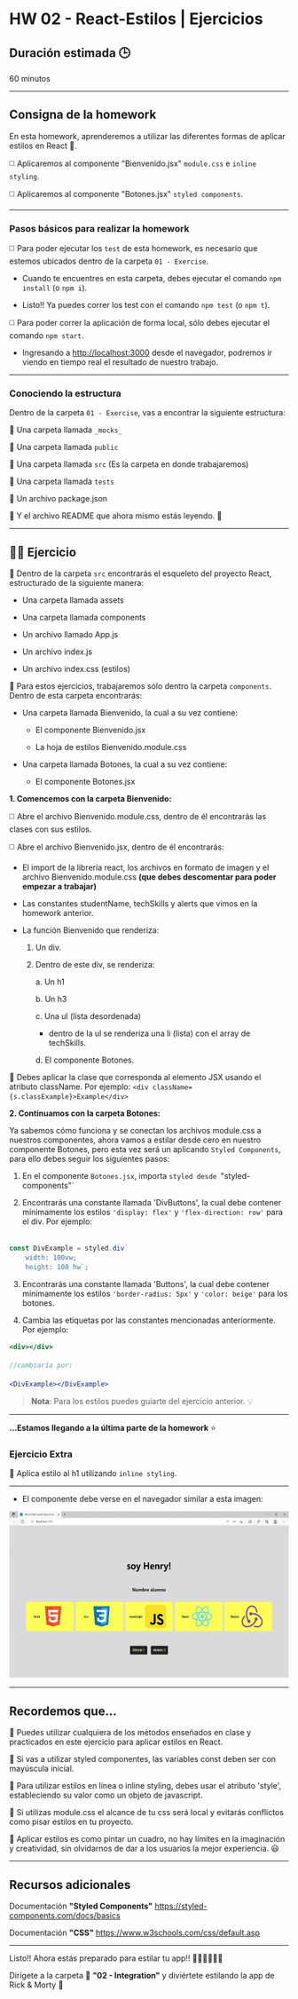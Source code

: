 # HW 02 - React-Estilos | Ejercicios

## Duración estimada 🕒

60 minutos

---

## Consigna de la homework

En esta homework, aprenderemos a utilizar las diferentes formas de aplicar estilos en React 🎨.

◻️ Aplicaremos al componente "Bienvenido.jsx" `module.css` e `inline styling`.

◻️ Aplicaremos al componente "Botones.jsx" `styled components`. 

---

### Pasos básicos para realizar la homework

◻️ Para poder ejecutar los `test` de esta homework, es necesario que estemos ubicados dentro de la carpeta `01 - Exercise`.

* Cuando te encuentres en esta carpeta, debes ejecutar el comando `npm install` (o `npm i`).

* Listo!! Ya puedes correr los test con el comando `npm test` (o `npm t`).

◻️ Para poder correr la aplicación de forma local, sólo debes ejecutar el comando `npm start`.

* Ingresando a <http://localhost:3000> desde el navegador, podremos ir viendo en tiempo real el resultado de nuestro trabajo.


---

### Conociendo la estructura

Dentro de la carpeta `01 - Exercise`, vas a encontrar la siguiente estructura:

🔹 Una carpeta llamada `_mocks_`

🔹 Una carpeta llamada `public`

🔹 Una carpeta llamada `src` (Es la carpeta en donde trabajaremos)

🔹 Una carpeta llamada `tests`

🔹 Un archivo package.json

🔹 Y el archivo README que ahora mismo estás leyendo. 🧐

---

## 👩‍💻 Ejercicio

🔹 Dentro de la carpeta `src` encontrarás el esqueleto del proyecto React, estructurado de la siguiente manera:

* Una carpeta llamada assets

* Una carpeta llamada components

* Un archivo llamado App.js

* Un archivo index.js

* Un archivo index.css (estilos)

🔹 Para estos ejercicios, trabajaremos sólo dentro la carpeta `components`. Dentro de esta carpeta encontrarás:

* Una carpeta llamada Bienvenido, la cual a su vez contiene:

    * El componente Bienvenido.jsx

    * La hoja de estilos Bienvenido.module.css

* Una carpeta llamada Botones, la cual a su vez contiene:

    * El componente Botones.jsx

**1. Comencemos con la carpeta Bienvenido:**

◻️ Abre el archivo Bienvenido.module.css, dentro de él encontrarás las clases con sus estilos.

◻️ Abre el archivo Bienvenido.jsx, dentro de él encontrarás:

* El import de la librería react, los archivos en formato de imagen y el archivo Bienvenido.module.css **(que debes descomentar para poder empezar a trabajar)**
    
* Las constantes studentName, techSkills y alerts que vimos en la homework anterior. 

* La función Bienvenido que renderiza:

    1. Un div.
    2. Dentro de este div, se renderiza:

        a. Un h1

        b. Un h3

        c. Una ul (lista desordenada)

        -  dentro de la ul se renderiza una li (lista) con el array de techSkills.

        d. El componente Botones.
        
🔹 Debes aplicar la clase que corresponda al elemento JSX usando el atributo className. Por ejemplo: `<div className={s.classExample}>Example</div>`

**2. Continuamos con la carpeta Botones:** 

Ya sabemos cómo funciona y se conectan los archivos module.css a nuestros componentes, ahora vamos a estilar desde cero en nuestro componente Botones, pero esta vez será un aplicando `Styled Components`, para ello debes seguir los siguientes pasos:

1. En el componente `Botones.jsx`, importa `styled desde `"styled-components"`

2. Encontrarás una constante llamada 'DivButtons', la cual debe contener mínimamente los estilos `'display: flex'` y `'flex-direction: row'` para el div. Por ejemplo:

```jsx

const DivExample = styled.div`
    width: 100vw; 
    height: 100 hw`;

```

3. Encontrarás una constante llamada 'Buttons', la cual debe contener mínimamente los estilos `'border-radius: 5px'` y `'color: beige'` para los botones.

4. Cambia las etiquetas por las constantes mencionadas anteriormente. Por ejemplo: 

```jsx
<div></div> 

//cambiaría por: 

<DivExample></DivExample>
```

> **Nota**: Para los estilos puedes guiarte del ejercicio anterior. 💡

---

**...Estamos llegando a la última parte de la homework** ⭐

### Ejercicio Extra

🔹 Aplica estilo al h1 utilizando `inline styling`.

---

* El componente debe verse en el navegador similar a esta imagen:

<p align="center"><img src="./img/exercise.gif" height="300px"></p>

---

## Recordemos que...

🔹 Puedes utilizar cualquiera de los métodos enseñados en clase y practicados en este ejercicio para aplicar estilos en React.

🔹 Si vas a utilizar styled componentes, las variables const deben ser con mayúscula inicial.

🔹 Para utilizar estilos en línea o inline styling, debes usar el atributo 'style', estableciendo su valor como un objeto de javascript.

🔹 Si utilizas module.css el alcance de tu css será local y evitarás conflictos como pisar estilos en tu proyecto.

🔹 Aplicar estilos es como pintar un cuadro, no hay límites en la imaginación y creatividad, sin olvidarnos de dar a los usuarios la mejor experiencia. 😃

---

## Recursos adicionales

Documentación **"Styled Components"** <https://styled-components.com/docs/basics>

Documentación **"CSS"** <https://www.w3schools.com/css/default.asp>

---

Listo!! Ahora estás preparado para estilar tu app!! 👨‍🎨👩‍🎨✨🚀

Dirígete a la carpeta 📂 **"02 - Integration"** y diviértete estilando la app de Rick & Morty 🤩
